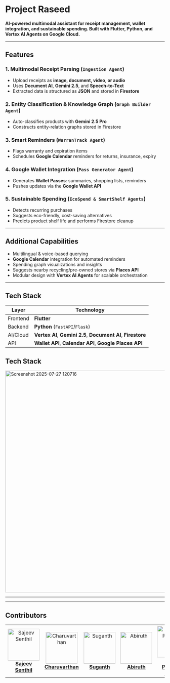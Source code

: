 # Project Raseed

**AI-powered multimodal assistant for receipt management, wallet integration, and sustainable spending. Built with Flutter, Python, and Vertex AI Agents on Google Cloud.**

---

## Features

### 1. Multimodal Receipt Parsing (`Ingestion Agent`)
- Upload receipts as **image, document, video, or audio**
- Uses **Document AI**, **Gemini 2.5**, and **Speech-to-Text**
- Extracted data is structured as **JSON** and stored in **Firestore**

### 2. Entity Classification & Knowledge Graph (`Graph Builder Agent`)
- Auto-classifies products with **Gemini 2.5 Pro**
- Constructs entity-relation graphs stored in Firestore

### 3. Smart Reminders (`WarranTrack Agent`)
- Flags warranty and expiration items
- Schedules **Google Calendar** reminders for returns, insurance, expiry

### 4. Google Wallet Integration (`Pass Generator Agent`)
- Generates **Wallet Passes**: summaries, shopping lists, reminders
- Pushes updates via the **Google Wallet API**

### 5. Sustainable Spending (`EcoSpend & SmartShelf Agents`)
- Detects recurring purchases
- Suggests eco-friendly, cost-saving alternatives
- Predicts product shelf life and performs Firestore cleanup

---

##  Additional Capabilities

- Multilingual & voice-based querying
- **Google Calendar** integration for automated reminders
- Spending graph visualizations and insights
- Suggests nearby recycling/pre-owned stores via **Places API**
- Modular design with **Vertex AI Agents** for scalable orchestration

---

##  Tech Stack

| Layer      | Technology                                                           |
| ---------- | ---------------------------------------------------------------------|
| Frontend   | **Flutter**                                                          |
| Backend    | **Python** (`FastAPI`/`Flask`)                                       |
| AI/Cloud   | **Vertex AI**, **Gemini 2.5**, **Document AI**, **Firestore**        |
| API        | **Wallet API**, **Calendar API**, **Google Places API**              |

## Tech Stack 
<img width="1242" height="701" alt="Screenshot 2025-07-27 120716" src="https://github.com/user-attachments/assets/cefda98a-dcba-4e27-b1f5-45e0fba3f114" />

---

---

##  Contributors

<table>
  <tr>
    <td align="center">
      <img src="https://avatars.githubusercontent.com/SajeevSenthil?s=300" width="100" alt="Sajeev Senthil" /><br/>
      <a href="https://github.com/SajeevSenthil"><b>Sajeev Senthil</b></a>
    </td>
        <td align="center">
      <img src="https://avatars.githubusercontent.com/Charuvarthan?s=300" width="100" alt="Charuvarthan" /><br/>
      <a href="https://github.com/Charuvarthan-T"><b>Charuvarthan</b></a>
    </td>
    <td align="center">
      <img src="https://avatars.githubusercontent.com/suganth07?s=300" width="100" alt="Suganth" /><br/>
      <a href="https://github.com/suganth07"><b>Suganth</b></a>
    </td>
    <td align="center">
      <img src="https://avatars.githubusercontent.com/abiruth29?s=300" width="100" alt="Abiruth" /><br/>
      <a href="https://github.com/abiruth29"><b>Abiruth</b></a>
    </td>
    <td align="center">
      <img src="https://avatars.githubusercontent.com/SivaPrasanthSivaraj?s=300" width="100" alt="Siva Prasanth Sivaraj" /><br/>
      <a href="https://github.com/SivaPrasanthSivaraj"><b>Siva Prasanth Sivaraj</b></a>
    </td>
  </tr>
</table>


